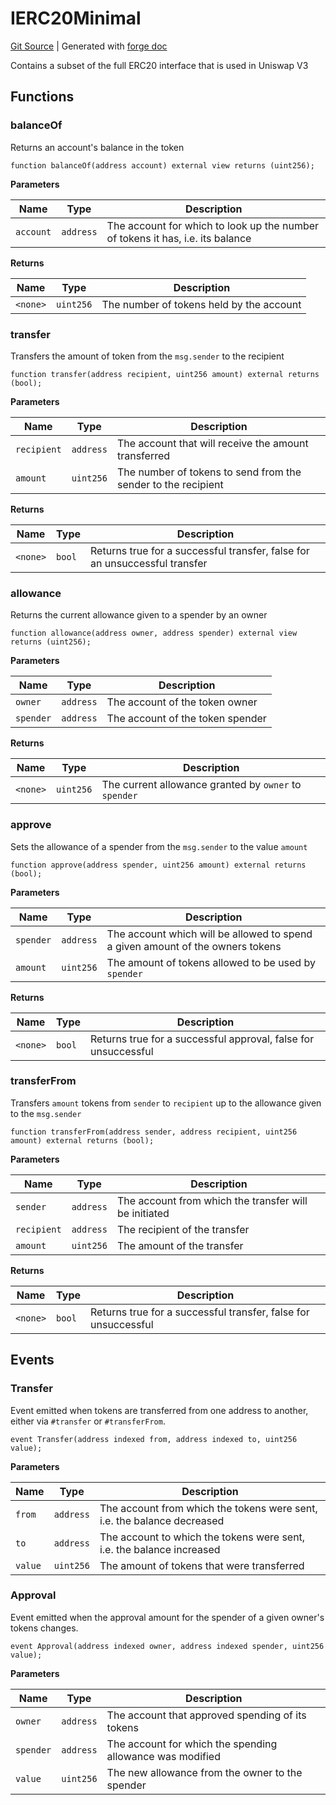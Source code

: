 # IERC20Minimal
[Git Source](https://github.com/Uniswap/v4-core/blob/1141642f8ba4665a50660886a8a8401526677045/src/interfaces/external/IERC20Minimal.sol)
| Generated with [forge doc](https://book.getfoundry.sh/reference/forge/forge-doc)

Contains a subset of the full ERC20 interface that is used in Uniswap V3


## Functions
### balanceOf

Returns an account's balance in the token


```solidity
function balanceOf(address account) external view returns (uint256);
```
**Parameters**

|Name|Type|Description|
|----|----|-----------|
|`account`|`address`|The account for which to look up the number of tokens it has, i.e. its balance|

**Returns**

|Name|Type|Description|
|----|----|-----------|
|`<none>`|`uint256`|The number of tokens held by the account|


### transfer

Transfers the amount of token from the `msg.sender` to the recipient


```solidity
function transfer(address recipient, uint256 amount) external returns (bool);
```
**Parameters**

|Name|Type|Description|
|----|----|-----------|
|`recipient`|`address`|The account that will receive the amount transferred|
|`amount`|`uint256`|The number of tokens to send from the sender to the recipient|

**Returns**

|Name|Type|Description|
|----|----|-----------|
|`<none>`|`bool`|Returns true for a successful transfer, false for an unsuccessful transfer|


### allowance

Returns the current allowance given to a spender by an owner


```solidity
function allowance(address owner, address spender) external view returns (uint256);
```
**Parameters**

|Name|Type|Description|
|----|----|-----------|
|`owner`|`address`|The account of the token owner|
|`spender`|`address`|The account of the token spender|

**Returns**

|Name|Type|Description|
|----|----|-----------|
|`<none>`|`uint256`|The current allowance granted by `owner` to `spender`|


### approve

Sets the allowance of a spender from the `msg.sender` to the value `amount`


```solidity
function approve(address spender, uint256 amount) external returns (bool);
```
**Parameters**

|Name|Type|Description|
|----|----|-----------|
|`spender`|`address`|The account which will be allowed to spend a given amount of the owners tokens|
|`amount`|`uint256`|The amount of tokens allowed to be used by `spender`|

**Returns**

|Name|Type|Description|
|----|----|-----------|
|`<none>`|`bool`|Returns true for a successful approval, false for unsuccessful|


### transferFrom

Transfers `amount` tokens from `sender` to `recipient` up to the allowance given to the `msg.sender`


```solidity
function transferFrom(address sender, address recipient, uint256 amount) external returns (bool);
```
**Parameters**

|Name|Type|Description|
|----|----|-----------|
|`sender`|`address`|The account from which the transfer will be initiated|
|`recipient`|`address`|The recipient of the transfer|
|`amount`|`uint256`|The amount of the transfer|

**Returns**

|Name|Type|Description|
|----|----|-----------|
|`<none>`|`bool`|Returns true for a successful transfer, false for unsuccessful|


## Events
### Transfer
Event emitted when tokens are transferred from one address to another, either via `#transfer` or `#transferFrom`.


```solidity
event Transfer(address indexed from, address indexed to, uint256 value);
```

**Parameters**

|Name|Type|Description|
|----|----|-----------|
|`from`|`address`|The account from which the tokens were sent, i.e. the balance decreased|
|`to`|`address`|The account to which the tokens were sent, i.e. the balance increased|
|`value`|`uint256`|The amount of tokens that were transferred|

### Approval
Event emitted when the approval amount for the spender of a given owner's tokens changes.


```solidity
event Approval(address indexed owner, address indexed spender, uint256 value);
```

**Parameters**

|Name|Type|Description|
|----|----|-----------|
|`owner`|`address`|The account that approved spending of its tokens|
|`spender`|`address`|The account for which the spending allowance was modified|
|`value`|`uint256`|The new allowance from the owner to the spender|

